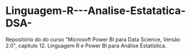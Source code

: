 # Linguagem-R---Analise-Estatatica-DSA-
Repositório do do curso "Microsoft Power BI para Data Science, Versão 2.0", capítulo 12. Linguagem R e Power BI para Análise Estatística.
